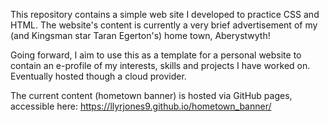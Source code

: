 This repository contains a simple web site I developed to practice CSS and HTML. The website's content is currently a very brief advertisement of my (and Kingsman star Taran Egerton's) home town, Aberystwyth!

Going forward, I aim to use this as a template for a personal website to contain an e-profile of my interests, skills and projects I have worked on. Eventually hosted though a cloud provider.

The current content (hometown banner) is hosted via GitHub pages, accessible here: https://llyrjones9.github.io/hometown_banner/